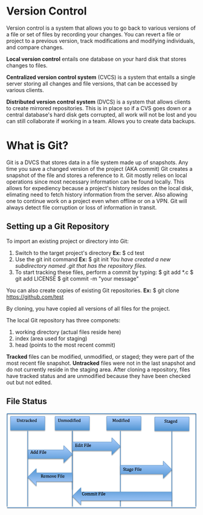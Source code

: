 # Version Control

Version control is a system that allows you to go back to various versions of a file or set of files by recording your changes. You can revert a file or project to a previous version, track modifications and modifying individuals, and compare changes. 

**Local version control** entails one database on your hard disk that stores changes to files.

**Centralized version control system** (CVCS) is a system that entails a single server storing all changes and file versions, that can be accessed by various clients.

**Distributed version control system** (DVCS) is a system that allows clients to create mirrored repositories. This is in place so if a CVS goes down or a central database's hard disk gets corrupted, all work will not be lost and you can still collaborate if working in a team. Allows you to create data backups.

# What is Git?

Git is a DVCS that stores data in a file system made up of snapshots. Any time you save a changed version of the project (AKA commit) Git creates a snapshot of the file and stores a reference to it. Git mostly relies on local operations since most necessary information can be found locally. This allows for expediency because a project's history resides on the local disk, elimating need to fetch history information from the server. Also allowing one to continue work on a project even when offline or on a VPN. Git will always detect file corruption or loss of information in transit.

## Setting up a Git Repository

To import an existing project or directory into Git:
1. Switch to the target project's directory
**Ex:** $ cd test
2. Use the git init command
**Ex:** $ git init
_You have created a new subdirectory named .git that has the repository files._
3. To start tracking these files, perform a commit by typing:
$ git add *.c
$ git add LICENSE
$ git commit -m "your message"

You can also create copies of existing Git repositories.
**Ex:** $ git clone https://github.com/test

By cloning, you have copied all versions of all files for the project.

The local Git repository has three componets:
1. working directory (actual files reside here)
2. index (area used for staging)
3. head (points to the most recent commit)

**Tracked** files can be modified, unmodified, or staged; they were part of the most recent file snapshot.
**Untracked** files were not in the last snapshot and do not currently reside in the staging area. After cloning a repository, files have tracked status and are unmodified because they have been checked out but not edited.
## File Status

![](https://github.com/connorrrrrrr/reading-notes/blob/main/lifecycleoffilestatus.png)